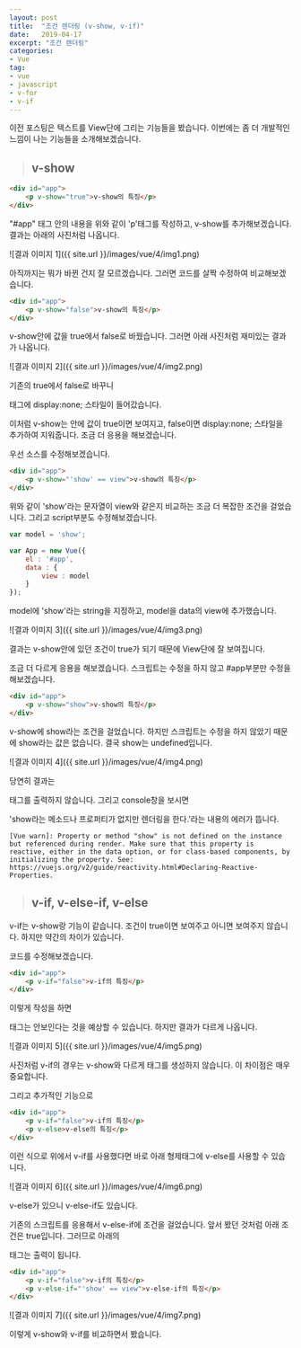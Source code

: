 ```yaml
---
layout: post
title:  "조건 렌더링 (v-show, v-if)"
date:   2019-04-17
excerpt: "조건 렌더링"
categories:
- Vue
tag:
- vue
- javascript
- v-for
- v-if
---
```


이전 포스팅은 텍스트를 View단에 그리는 기능들을 봤습니다. 이번에는 좀 더 개발적인 느낌이 나는 기능들을 소개해보겠습니다.

> ## v-show

```html
<div id="app">
    <p v-show="true">v-show의 특징</p>
</div>
```

"#app" 태그 안의 내용을 위와 같이 'p'태그를 작성하고, v-show를 추가해보겠습니다. 결과는 아래의 사진처럼 나옵니다.

![결과 이미지 1]({{ site.url }}/images/vue/4/img1.png)

아직까지는 뭐가 바뀐 건지 잘 모르겠습니다. 그러면 코드를 살짝 수정하여 비교해보겠습니다.

```html
<div id="app">
    <p v-show="false">v-show의 특징</p>
</div>
```

v-show안에 값을 true에서 false로 바꿨습니다. 그러면 아래 사진처럼 재미있는 결과가 나옵니다.

![결과 이미지 2]({{ site.url }}/images/vue/4/img2.png)

기존의 true에서 false로 바꾸니 <p>태그에 display:none; 스타일이 들어갔습니다.

이처럼 v-show는 안에 값이 true이면 보여지고, false이면 display:none; 스타일을 추가하여 지워줍니다. 조금 더 응용을 해보겠습니다.

우선 소스를 수정해보겠습니다.

```html
<div id="app">
    <p v-show="'show' == view">v-show의 특징</p>
</div>
```

위와 같이 'show'라는 문자열이 view와 같은지 비교하는 조금 더 복잡한 조건을 걸었습니다. 그리고 script부분도 수정해보겠습니다.

```javascript
var model = 'show';

var App = new Vue({
    el : '#app',
    data : {
        view : model
    }
});
```

model에 'show'라는 string을 지정하고, model을 data의 view에 추가했습니다.

![결과 이미지 3]({{ site.url }}/images/vue/4/img3.png)

결과는 v-show안에 있던 조건이 true가 되기 때문에 View단에 잘 보여집니다.

조금 더 다르게 응용을 해보겠습니다. 스크립트는 수정을 하지 않고 #app부분만 수정을 해보겠습니다.

```html
<div id="app">
    <p v-show="show">v-show의 특징</p>
</div>
```

v-show에 show라는 조건을 걸었습니다. 하지만 스크립트는 수정을 하지 않았기 때문에 show라는 값은 없습니다. 결국 show는 undefined입니다.

![결과 이미지 4]({{ site.url }}/images/vue/4/img4.png)

당연히 결과는 <p>태그를 출력하지 않습니다. 그리고 console창을 보시면

'show라는 메소드나 프로퍼티가 없지만 렌더링을 한다.'라는 내용의 에러가 뜹니다.

```
[Vue warn]: Property or method "show" is not defined on the instance but referenced during render. Make sure that this property is reactive, either in the data option, or for class-based components, by initializing the property. See: https://vuejs.org/v2/guide/reactivity.html#Declaring-Reactive-Properties.
```

> ## v-if, v-else-if, v-else

v-if는 v-show랑 기능이 같습니다. 조건이 true이면 보여주고 아니면 보여주지 않습니다. 하지만 약간의 차이가 있습니다.

코드를 수정해보겠습니다.

```html
<div id="app">
    <p v-if="false">v-if의 특징</p>
</div>
```

이렇게 작성을 하면 <p>태그는 안보인다는 것을 예상할 수 있습니다. 하지만 결과가 다르게 나옵니다.

![결과 이미지 5]({{ site.url }}/images/vue/4/img5.png)

사진처럼 v-if의 경우는 v-show와 다르게 태그를 생성하지 않습니다. 이 차이점은  매우 중요합니다.

그리고 추가적인 기능으로

```html
<div id="app">
    <p v-if="false">v-if의 특징</p>
    <p v-else>v-else의 특징</p>
</div>
```

이런 식으로 위에서 v-if를 사용했다면 바로 아래 형제태그에 v-else를 사용할 수 있습니다.

![결과 이미지 6]({{ site.url }}/images/vue/4/img6.png)

v-else가 있으니 v-else-if도 있습니다.

기존의 스크립트를 응용해서 v-else-if에 조건을 걸었습니다. 앞서 봤던 것처럼 아래 조건은 true입니다. 그러므로 아래의 <p>태그는 출력이 됩니다.

```html
<div id="app">
    <p v-if="false">v-if의 특징</p>
    <p v-else-if="'show' == view">v-else-if의 특징</p>
</div>
```

![결과 이미지 7]({{ site.url }}/images/vue/4/img7.png)

이렇게 v-show와 v-if를 비교하면서 봤습니다.
